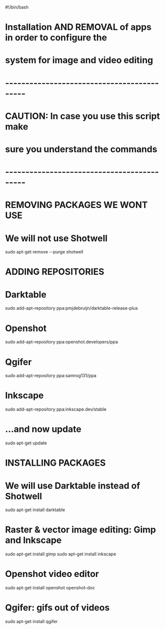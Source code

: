 #!/bin/bash
# Installation AND REMOVAL of apps in order to configure the
# system for image and video editing 
# -------------------------------------------
# CAUTION: In case you use this script make
# sure you understand the commands
# -------------------------------------------

# REMOVING PACKAGES WE WONT USE
# We will not use Shotwell
sudo apt-get remove --purge shotwell

# ADDING REPOSITORIES
# Darktable
sudo add-apt-repository ppa:pmjdebruijn/darktable-release-plus
# Openshot
sudo add-apt-repository ppa:openshot.developers/ppa
# Qgifer
sudo add-apt-repository ppa:samrog131/ppa
# Inkscape
sudo add-apt-repository ppa:inkscape.dev/stable
# ...and now update
sudo apt-get update

# INSTALLING PACKAGES
# We will use Darktable instead of Shotwell
sudo apt-get install darktable
# Raster & vector image editing: Gimp and Inkscape
sudo apt-get install gimp
sudo apt-get install inkscape
# Openshot video editor
sudo apt-get install openshot openshot-doc
# Qgifer: gifs out of videos
sudo apt-get install qgifer